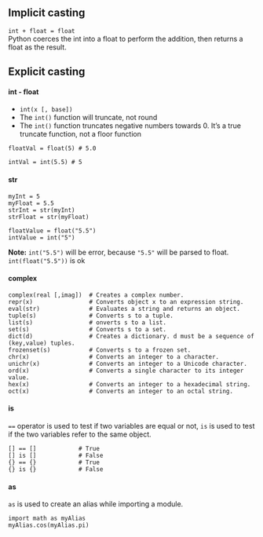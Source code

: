 ## Implicit casting
`int + float = float`    
Python coerces the int into a float to perform the addition, then returns a float as the result.

## Explicit casting
#### int - float
* `int(x [, base])`
* The `int()` function will truncate, not round
* The `int()` function truncates negative numbers towards 0. It’s a true truncate function, not a floor function
```
floatVal = float(5) # 5.0

intVal = int(5.5) # 5
```
#### str
```
myInt = 5
myFloat = 5.5
strInt = str(myInt)
strFloat = str(myFloat)

floatValue = float("5.5")
intValue = int("5")
```
**Note:** `int("5.5")` will be error, because `"5.5"` will be parsed to float. `int(float("5.5"))` is ok

#### complex
```
complex(real [,imag])  # Creates a complex number.
repr(x)                # Converts object x to an expression string.
eval(str)              # Evaluates a string and returns an object.
tuple(s)               # Converts s to a tuple.
list(s)                # onverts s to a list.
set(s)                 # Converts s to a set.
dict(d)                # Creates a dictionary. d must be a sequence of (key,value) tuples.
frozenset(s)           # Converts s to a frozen set.
chr(x)                 # Converts an integer to a character.
unichr(x)              # Converts an integer to a Unicode character.
ord(x)                 # Converts a single character to its integer value.
hex(x)                 # Converts an integer to a hexadecimal string.
oct(x)                 # Converts an integer to an octal string.
```

#### is
`==` operator is used to test if two variables are equal or not, `is` is used to test if the two variables refer to the same object.
```
[] == []            # True
[] is []            # False
{} == {}            # True
{} is {}            # False
```

#### as
`as` is used to create an alias while importing a module.
```
import math as myAlias
myAlias.cos(myAlias.pi)
```
